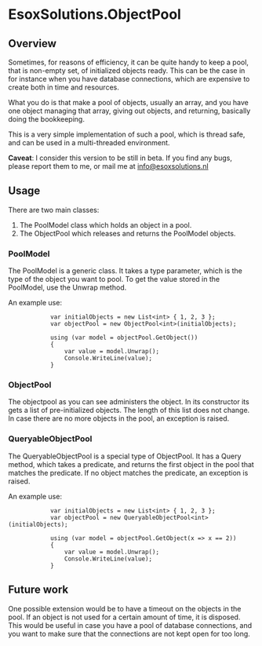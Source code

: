 # EsoxSolutions.ObjectPool

## Overview

Sometimes, for reasons of efficiency, it can be quite handy to keep a pool, that is non-empty set, of initialized objects ready. This can be the case in for instance when you have database connections, which are expensive to create both in time and resources.

What you do is that make a pool of objects, usually an array, and you have one object managing that array, giving out objects, and returning, basically doing the bookkeeping.

This is a very simple implementation of such a pool, which is thread safe, and can be used in a multi-threaded environment.

**Caveat**: I consider this version to be still in beta. If you find any bugs, please report them to me, or mail me at [info@esoxsolutions.nl](info@esoxsolutions.nl)
## Usage

There are two main classes:

1. The PoolModel class which holds an object in a pool.
2. The ObjectPool which releases and returns the PoolModel objects.

### PoolModel
The PoolModel is a generic class. It takes a type parameter, which is the type of the object you want to pool. 
To get the value stored in the PoolModel, use the Unwrap method.

An example use:
```
            var initialObjects = new List<int> { 1, 2, 3 };
            var objectPool = new ObjectPool<int>(initialObjects);

            using (var model = objectPool.GetObject())
            {
                var value = model.Unwrap();
				Console.WriteLine(value);
            }
```


### ObjectPool
The objectpool as you can see administers the object. In its constructor its gets a list of pre-initialized objects. The length of this list does not change.
In case there are no more objects in the pool, an exception is raised.


### QueryableObjectPool
The QueryableObjectPool is a special type of ObjectPool. It has a Query method, which takes a predicate, and returns the first object in the pool that matches the predicate. If no object matches the predicate, an exception is raised.

An example use:
```
			var initialObjects = new List<int> { 1, 2, 3 };
			var objectPool = new QueryableObjectPool<int>(initialObjects);

			using (var model = objectPool.GetObject(x => x == 2))
			{
				var value = model.Unwrap();
				Console.WriteLine(value);
			}
```
## Future work
One possible extension would be to have a timeout on the objects in the pool. If an object is not used for a certain amount of time, it is disposed. This would be useful in case you have a pool of database connections, and you want to make sure that the connections are not kept open for too long.



